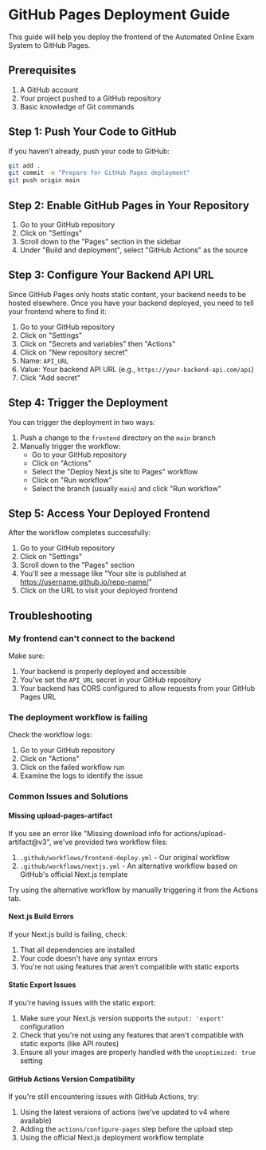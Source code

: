 # GitHub Pages Deployment Guide

This guide will help you deploy the frontend of the Automated Online Exam System to GitHub Pages.

## Prerequisites

1. A GitHub account
2. Your project pushed to a GitHub repository
3. Basic knowledge of Git commands

## Step 1: Push Your Code to GitHub

If you haven't already, push your code to GitHub:

```bash
git add .
git commit -m "Prepare for GitHub Pages deployment"
git push origin main
```

## Step 2: Enable GitHub Pages in Your Repository

1. Go to your GitHub repository
2. Click on "Settings"
3. Scroll down to the "Pages" section in the sidebar
4. Under "Build and deployment", select "GitHub Actions" as the source

## Step 3: Configure Your Backend API URL

Since GitHub Pages only hosts static content, your backend needs to be hosted elsewhere. Once you have your backend deployed, you need to tell your frontend where to find it:

1. Go to your GitHub repository
2. Click on "Settings"
3. Click on "Secrets and variables" then "Actions"
4. Click on "New repository secret"
5. Name: `API_URL`
6. Value: Your backend API URL (e.g., `https://your-backend-api.com/api`)
7. Click "Add secret"

## Step 4: Trigger the Deployment

You can trigger the deployment in two ways:

1. Push a change to the `frontend` directory on the `main` branch
2. Manually trigger the workflow:
   - Go to your GitHub repository
   - Click on "Actions"
   - Select the "Deploy Next.js site to Pages" workflow
   - Click on "Run workflow"
   - Select the branch (usually `main`) and click "Run workflow"

## Step 5: Access Your Deployed Frontend

After the workflow completes successfully:

1. Go to your GitHub repository
2. Click on "Settings"
3. Scroll down to the "Pages" section
4. You'll see a message like "Your site is published at https://username.github.io/repo-name/"
5. Click on the URL to visit your deployed frontend

## Troubleshooting

### My frontend can't connect to the backend

Make sure:
1. Your backend is properly deployed and accessible
2. You've set the `API_URL` secret in your GitHub repository
3. Your backend has CORS configured to allow requests from your GitHub Pages URL

### The deployment workflow is failing

Check the workflow logs:
1. Go to your GitHub repository
2. Click on "Actions"
3. Click on the failed workflow run
4. Examine the logs to identify the issue

### Common Issues and Solutions

#### Missing upload-pages-artifact

If you see an error like "Missing download info for actions/upload-artifact@v3", we've provided two workflow files:

1. `.github/workflows/frontend-deploy.yml` - Our original workflow
2. `.github/workflows/nextjs.yml` - An alternative workflow based on GitHub's official Next.js template

Try using the alternative workflow by manually triggering it from the Actions tab.

#### Next.js Build Errors

If your Next.js build is failing, check:
1. That all dependencies are installed
2. Your code doesn't have any syntax errors
3. You're not using features that aren't compatible with static exports

#### Static Export Issues

If you're having issues with the static export:
1. Make sure your Next.js version supports the `output: 'export'` configuration
2. Check that you're not using any features that aren't compatible with static exports (like API routes)
3. Ensure all your images are properly handled with the `unoptimized: true` setting

#### GitHub Actions Version Compatibility

If you're still encountering issues with GitHub Actions, try:
1. Using the latest versions of actions (we've updated to v4 where available)
2. Adding the `actions/configure-pages` step before the upload step
3. Using the official Next.js deployment workflow template 